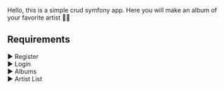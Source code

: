 
Hello, this is a simple crud symfony app. 
Here you will make an album of your favorite artist 🧑‍🎨


## Requirements 

▶️ Register  
▶️ Login  
▶️ Albums  
▶️ Artist List  
